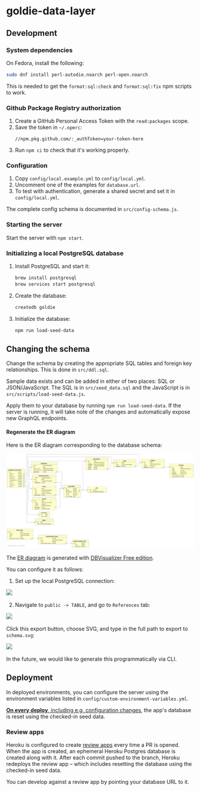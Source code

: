 # goldie-data-layer

## Development

### System dependencies

On Fedora, install the following:

```sh
sudo dnf install perl-autodie.noarch perl-open.noarch
```

This is needed to get the `format:sql:check` and `format:sql:fix` npm scripts
to work.

### Github Package Registry authorization

1. Create a GitHub Personal Access Token with the `read:packages` scope.
2. Save the token in `~/.npmrc`:
   ```
   //npm.pkg.github.com/:_authToken=your-token-here
   ```
3. Run `npm ci` to check that it's working properly.

### Configuration

1. Copy `config/local.example.yml` to `config/local.yml`.
2. Uncomment one of the examples for `database.url`.
3. To test with authentication, generate a shared secret and set it in
   `config/local.yml`.

The complete config schema is documented in `src/config-schema.js`.

### Starting the server

Start the server with `npm start`.

### Initializing a local PostgreSQL database

1. Install PostgreSQL and start it:

   ```sh
   brew install postgresql
   brew services start postgresql
   ```

2. Create the database:

   ```sh
   createdb goldie
   ```

3. Initialize the database:
   ```sh
   npm run load-seed-data
   ```

## Changing the schema

Change the schema by creating the appropriate SQL tables and foreign key
relationships. This is done in `src/ddl.sql`.

Sample data exists and can be added in either of two places: SQL or
JSON/JavaScript. The SQL is in `src/seed_data.sql` and the JavaScript is in
`src/scripts/load-seed-data.js`.

Apply them to your database by running `npm run load-seed-data`. If the
server is running, it will take note of the changes and automatically expose
new GraphQL endpoints.

#### Regenerate the ER diagram

Here is the ER diagram corresponding to the database schema:

![ER diagram](resources/schema.svg)

The [ER diagram](resources/schema.svg) is generated with [DBVisualizer Free edition](https://www.dbvis.com/download/11.0).

You can configure it as follows:

1. Set up the local PostgreSQL connection:

![](http://curvewise-public-resources.s3-website-us-east-1.amazonaws.com/97652790-a04e3180-1a35-11eb-806a-580232366a9c.png)

2. Navigate to `public -> TABLE`, and go to `References` tab:

![](http://curvewise-public-resources.s3-website-us-east-1.amazonaws.com/Screenshot%20from%202020-10-29%2016-59-15.png)

Click this export button, choose SVG, and type in the full path to export to `schema.svg`:

![](http://curvewise-public-resources.s3-website-us-east-1.amazonaws.com/97652872-d7bcde00-1a35-11eb-84a7-525f5f6f5011.png)

In the future, we would like to generate this programmatically via CLI.

## Deployment

In deployed environments, you can configure the server using the environment
variables listed in `config/custom-environment-variables.yml`.

[**On every deploy**, including e.g. configuration changes][when], the app's
database is reset using the checked-in seed data.

[when]: https://devcenter.heroku.com/articles/release-phase#when-does-the-release-command-run

### Review apps

Heroku is configured to create [review apps][] every time a PR is opened.
When the app is created, an ephemeral Heroku Postgres database is created
along with it. After each commit pushed to the branch, Heroku redeploys the
review app &ndash; which includes resetting the database using the checked-in
seed data.

You can develop against a review app by pointing your database URL to it.

[review apps]: https://devcenter.heroku.com/articles/github-integration-review-apps
